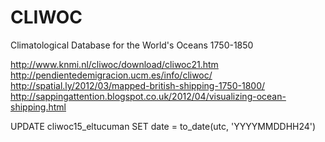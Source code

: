 # CLIWOC
Climatological Database for the World's Oceans 1750-1850

http://www.knmi.nl/cliwoc/download/cliwoc21.htm
http://pendientedemigracion.ucm.es/info/cliwoc/
http://spatial.ly/2012/03/mapped-british-shipping-1750-1800/
http://sappingattention.blogspot.co.uk/2012/04/visualizing-ocean-shipping.html


UPDATE cliwoc15_eltucuman SET 
date = to_date(utc, 'YYYYMMDDHH24')